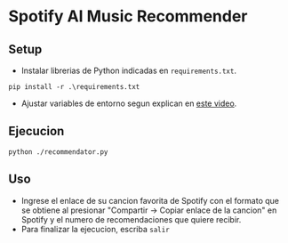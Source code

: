 # Spotify AI Music Recommender
## Setup
- Instalar librerias de Python indicadas en `requirements.txt`.
```
pip install -r .\requirements.txt
```
- Ajustar variables de entorno segun explican en [este video](https://youtu.be/kaBVN8uP358).

## Ejecucion
```
python ./recommendator.py
```

## Uso
- Ingrese el enlace de su cancion favorita de Spotify con el formato que se obtiene al presionar "Compartir -> Copiar enlace de la cancion" en Spotify y el numero de recomendaciones que quiere recibir.
- Para finalizar la ejecucion, escriba `salir`
